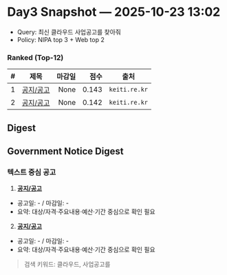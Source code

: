 # Day3 Snapshot — 2025-10-23 13:02
- Query: 최신 클라우드 사업공고를 찾아줘
- Policy: NIPA top 3 + Web top 2

### Ranked (Top-12)
| # | 제목 | 마감일 | 점수 | 출처 |
|---:|---|---:|---:|---|
| 1 | [공지/공고](https://keiti.re.kr/site/keiti/ex/board/View.do?cbIdx=277&bcIdx=37683&searchExt1=24000100) | None | 0.143 | `keiti.re.kr` |
| 2 | [공지/공고](https://keiti.re.kr/site/keiti/ex/board/View.do?cbIdx=277&bcIdx=37703) | None | 0.142 | `keiti.re.kr` |

## Digest
## Government Notice Digest

### 텍스트 중심 공고

1. **[공지/공고](https://keiti.re.kr/site/keiti/ex/board/View.do?cbIdx=277&bcIdx=37683&searchExt1=24000100)**
- 공고일: - / 마감일: -
- 요약: 대상/자격·주요내용·예산·기간 중심으로 확인 필요

2. **[공지/공고](https://keiti.re.kr/site/keiti/ex/board/View.do?cbIdx=277&bcIdx=37703)**
- 공고일: - / 마감일: -
- 요약: 대상/자격·주요내용·예산·기간 중심으로 확인 필요

> 검색 키워드: 클라우드, 사업공고를
